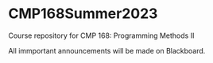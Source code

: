 # CMP168Summer2023
Course repository for CMP 168: Programming Methods II

All immportant announcements will be made on Blackboard.